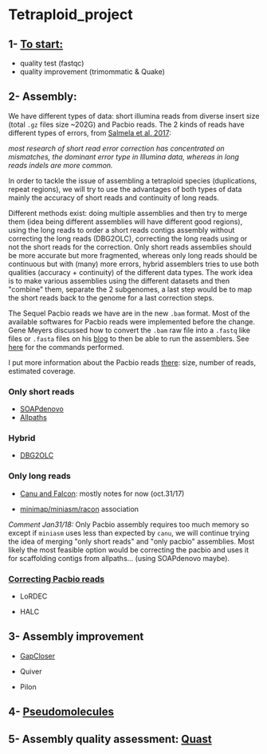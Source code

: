 # Tetraploid_project

## 1- [To start:](https://github.com/caro46/Tetraploid_project/blob/master/quality_tests.Rmd)

- quality test (fastqc)
- quality improvement (trimommatic & Quake)
 
## 2- Assembly:

We have different types of data: short illumina reads from diverse insert size (total `.gz` files size ~202G) and Pacbio reads. The 2 kinds of reads have different types of errors, from [Salmela et al. 2017](https://academic.oup.com/bioinformatics/article/33/6/799/2525585/Accurate-self-correction-of-errors-in-long-reads):

*most research of short read error correction has concentrated on mismatches, the dominant error type in Illumina data, whereas in long reads indels are more common.*

In order to tackle the issue of assembling a tetraploid species (duplications, repeat regions), we will try to use the advantages of both types of data mainly the accuracy of short reads and continuity of long reads.

Different methods exist: doing multiple assemblies and then try to merge them (idea being different assemblies will have different good regions), using the long reads to order a short reads contigs assembly without correcting the long reads (DBG2OLC), correcting the long reads using or not the short reads for the correction. Only short reads assemblies should be more accurate but more fragmented, whereas only long reads should be continuous but with (many) more errors, hybrid assemblers tries to use both qualities (accuracy + continuity) of the different data types. The work idea is to make various assemblies using the different datasets and then "combine" them, separate the 2 subgenomes, a last step would be to map the short reads back to the genome for a last correction steps.

The Sequel Pacbio reads we have are in the new `.bam` format. Most of the available softwares for Pacbio reads were implemented before the change. Gene Meyers discussed how to convert the `.bam` raw file into a `.fastq` like files or `.fasta` files on his [blog](https://dazzlerblog.wordpress.com/command-guides/dextractor-command-guide/) to then be able to run the assemblers. See [here](https://github.com/caro46/Tetraploid_project/blob/master/dextractor.md) for the commands performed.

I put more information about the Pacbio reads [there](https://github.com/caro46/Tetraploid_project/blob/master/correction_pacbio.md#statistics-about-reads): size, number of reads, estimated coverage.

### Only short reads 

- [SOAPdenovo](https://github.com/caro46/Tetraploid_project/blob/master/Assembly.Rmd)
- [Allpaths](https://github.com/caro46/Tetraploid_project/blob/master/Assembly_Allpaths.Rmd)

### Hybrid

- [DBG2OLC](https://github.com/caro46/Tetraploid_project/blob/master/DBG2OLC_run.md)

### Only long reads

- [Canu and Falcon](https://github.com/caro46/Tetraploid_project/blob/master/canu_assembly.md): mostly notes for now (oct.31/17)

- [minimap/miniasm/racon](https://github.com/caro46/Tetraploid_project/blob/master/miniasm_assembly.Rmd) association

*Comment Jan31/18:* Only Pacbio assembly requires too much memory so except if `miniasm` uses less than expected by `canu`, we will continue trying the idea of merging "only short reads" and "only pacbio" assemblies. Most likely the most feasible option would be correcting the pacbio and uses it for scaffolding contigs from allpaths... (using SOAPdenovo maybe).

### [Correcting Pacbio reads](https://github.com/caro46/Tetraploid_project/blob/master/correction_pacbio.md)

- LoRDEC

- HALC

## 3- Assembly improvement

- [GapCloser](https://github.com/caro46/Tetraploid_project/blob/master/gap_closer.Rmd#soapdenovo2-gapcloser)

- Quiver

- Pilon 

## 4- [Pseudomolecules](https://github.com/caro46/Tetraploid_project/blob/master/pseudomolecules.md)

## 5- Assembly quality assessment: [Quast](https://github.com/caro46/Tetraploid_project/blob/master/Quality_assembly_assesment.md)
